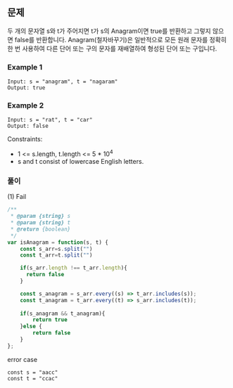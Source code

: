 ## 문제

두 개의 문자열 s와 t가 주어지면 t가 s의 Anagram이면 true를 반환하고 그렇지 않으면 false를 반환합니다.
Anagram(철자바꾸기)은 일반적으로 모든 원래 문자를 정확히 한 번 사용하여 다른 단어 또는 구의 문자를 재배열하여 형성된 단어 또는 구입니다.

### Example 1
```
Input: s = "anagram", t = "nagaram"
Output: true
```

### Example 2
```
Input: s = "rat", t = "car"
Output: false
```

Constraints:

- 1 <= s.length, t.length <= 5 * 10<sup>4</sup>
- s and t consist of lowercase English letters.

### 풀이
(1) Fail
```javascript
/**
 * @param {string} s
 * @param {string} t
 * @return {boolean}
 */
var isAnagram = function(s, t) {
    const s_arr=s.split("")
    const t_arr=t.split("")

    if(s_arr.length !== t_arr.length){
      return false
    }

    const s_anagram = s_arr.every((s) => t_arr.includes(s));
    const t_anagram = t_arr.every((t) => s_arr.includes(t));
    
    if(s_anagram && t_anagram){
        return true
    }else {
        return false
    }
};
```
error case
```
const s = "aacc"
const t = "ccac"
```
